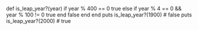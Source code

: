 def is_leap_year?(year)
  if year % 400 == 0
      true
  else
      if year % 4 == 0 && year % 100 != 0
         true
      end
      false
   end
end
puts is_leap_year?(1900)   # false
puts is_leap_year?(2000)   # true
